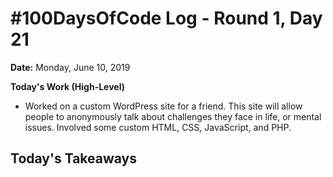 # #100DaysOfCode Log - Round 1, Day 21

**Date:** Monday, June 10, 2019


**Today's Work (High-Level)**
- Worked on a custom WordPress site for a friend. This site will allow people to anonymously talk about challenges they face in life, or mental issues. Involved some custom HTML, CSS, JavaScript, and PHP.

**Today's Takeaways**
- 
